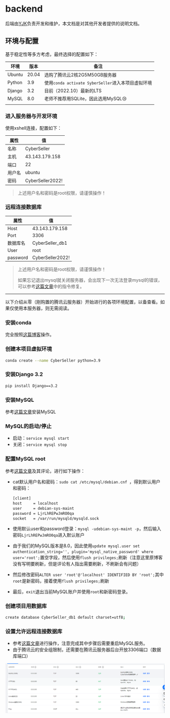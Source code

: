 # backend

后端由[YJK](@saltyfishyjk)负责开发和维护，本文档是对其他开发者提供的说明文档。

## 环境与配置

基于稳定性等多方考虑，最终选择的配置如下：

| 环境   | 版本  | 备注                                               |
| ------ | ----- | -------------------------------------------------- |
| Ubuntu | 20.04 | 选购了腾讯云2核2G5M50GB服务器                      |
| Python | 3.9   | 使用`conda activate SyberSeller`进入本项目虚拟环境 |
| Django | 3.2   | 目前（2022.10）最新的LTS                           |
| MySQL  | 8.0   | 老师不推荐用SQLite，因此选用MySQL:cry:             |
|        |       |                                                    |

### 进入服务器与开发环境

使用xshell连接，配置如下：

| 属性   | 值               |
| ------ | ---------------- |
| 名称   | CyberSeller      |
| 主机   | 43.143.179.158   |
| 端口   | 22               |
| 用户名 | ubuntu           |
| 密码   | CyberSeller2022! |

> 上述用户名和密码是root权限，请谨慎操作！

### 远程连接数据库

| 属性     | 值               |
| -------- | ---------------- |
| Host     | 43.143.179.158   |
| Port     | 3306             |
| 数据库名 | CyberSeller_db1  |
| User     | root             |
| password | CyberSeller2022! |

> 上述用户名和密码是root权限，请谨慎操作！
>
> 如果忘记退出mysql就关闭服务器，会出现下一次无法登录mysql的错误，可以参考[这篇文章](https://blog.csdn.net/weixin_41004763/article/details/100139802)中的指令修复。

***

以下介绍从零（刚购置的腾讯云服务器）开始进行的各项环境配置，以备查看。如果仅使用本服务器，则无需阅读。

### 安装conda

完全按照[这篇博客](https://zhuanlan.zhihu.com/p/459607806)操作。

### 创建本项目虚拟环境

```bash
conda create --name CyberSeller python=3.9
```

### 安装Django 3.2

```bash
pip install Django==3.2
```

### 安装MySQL

参考[这篇文章](https://cloud.tencent.com/developer/article/1622599)安装MySQL

### MySQL的启动/停止

- 启动：`service mysql start `
- 关闭：`service mysql stop`

### 配置MySQL root

参考[这篇文章](https://blog.csdn.net/weixin_44509186/article/details/119765206)及其评论，进行如下操作：

- cat默认用户名和密码：`sudo cat /etc/mysql/debian.cnf `，得到默认用户和密码：

  ```
  [client]
  host     = localhost
  user     = debian-sys-maint
  password = LjrLhREPwJmRO0qa
  socket   = /var/run/mysqld/mysqld.sock
  ```

- 使用默认user和password登录：`mysql -udebian-sys-maint -p`，然后输入密码`LjrLhREPwJmRO0qa`进入默认账户

- 由于我们的MySQL版本是8.0，因此使用`update mysql.user set authentication_string='', plugin='mysql_native_password' where user='root';`置空字段，然后使用`flush privileges;`刷新（注意这里原博客没有写明要刷新，但是评论有人指出需要刷新，不刷新会有问题）

- 然后修改密码`ALTER user 'root'@'localhost' IDENTIFIED BY 'root';`其中`root`是新密码，接着使用`flush privileges;`刷新

- 最后，`exit`退出当前MySQL账户并使用`root`和新密码登录。

### 创建项目用数据库

```bash
create database CyberSeller_db1 default charset=utf8;
```

### 设置允许远程连接数据库

- 参考[这篇文章](https://blog.csdn.net/ndjdi/article/details/113184194)进行操作，注意完成其中步骤后需要重启MySQL服务。
- 由于腾讯云的安全组限制，还需要在腾讯云服务器后台开放3306端口（数据库端口）

![image-20221019200916832](README/image-20221019200916832.png)
